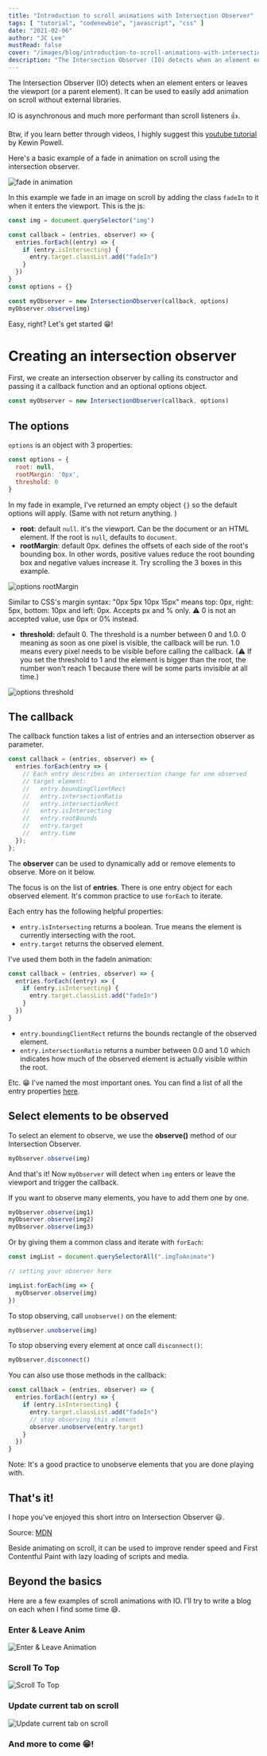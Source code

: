 ```yaml
---
title: "Introduction to scroll animations with Intersection Observer"
tags: [ "tutorial", "codenewbie", "javascript", "css" ]
date: "2021-02-06"
author: "JC Lee"
mustRead: false
cover: "/images/blog/introduction-to-scroll-animations-with-intersection-observer/cover-1.png"
description: "The Intersection Observer (IO) detects when an element enters or leaves the viewport (or a parent element). It can be used to easily add animation on scroll without external libraries. IO is asynchronous and much more performant than scroll listeners 👍."
---
```


The Intersection Observer (IO) detects when an element enters or leaves the viewport (or a parent element). It can be used to easily add animation on scroll without external libraries.

IO is asynchronous and much more performant than scroll listeners 👍.

Btw, if you learn better through videos, I highly suggest this [youtube tutorial](https://www.youtube.com/watch?v=T8EYosX4NOo) by Kewin Powell.

Here's a basic example of a fade in animation on scroll using the intersection observer.

![ fade in animation ](https://codepen.io/ljc-dev/pen/XWNXBJg?editors=0010)

In this example we fade in an image on scroll by adding the class `fadeIn`  to it when it enters the viewport. This is the js:

```jsx
const img = document.querySelector("img")

const callback = (entries, observer) => {
  entries.forEach((entry) => {
    if (entry.isIntersecting) {
      entry.target.classList.add("fadeIn")
    }
  })
}
const options = {}

const myObserver = new IntersectionObserver(callback, options)
myObserver.observe(img)
```

Easy, right? Let's get started 😁!

# Creating an intersection observer

First, we create an intersection observer by calling its constructor and passing it a callback function and an optional options object.

```jsx
const myObserver = new IntersectionObserver(callback, options)
```

## The options

`options` is an object with 3 properties:

```jsx
const options = {
  root: null,
  rootMargin: '0px',
  threshold: 0
}
```

In my fade in example, I've returned an empty object `{}` so the default options will apply. (Same with not return anything. )

- **root**: default `null`.  it's the viewport. Can be the document or an HTML element. If the root is `null`, defaults to `document`. 
- **rootMargin**: default 0px. defines the offsets of each side of the root's bounding box. In other words, positive values reduce the root bounding box and negative values increase it. Try scrolling the 3 boxes in this example.

![ options rootMargin](https://codepen.io/ljc-dev/pen/vYyLVdR?editors=0010)

Similar to CSS's margin syntax: "0px 5px 10px 15px" means top: 0px, right: 5px, bottom: 10px and left: 0px. Accepts px and % only. ⚠ 0 is not an accepted value, use 0px or 0% instead.

- **threshold:**  default 0. The threshold is a number between 0 and 1.0. 
0 meaning as soon as one pixel is visible, the callback will be run.  1.0  means every pixel needs to be visible before calling the callback. (⚠ If you set the threshold to 1 and the element is bigger than the root, the number won't reach 1 because there will be some parts invisible at all time.)

![options threshold](https://codepen.io/ljc-dev/pen/bGBEOMa)

## The callback

The callback function takes a list of entries and an intersection observer as parameter.

```jsx
const callback = (entries, observer) => {
  entries.forEach(entry => {
    // Each entry describes an intersection change for one observed
    // target element:
    //   entry.boundingClientRect
    //   entry.intersectionRatio
    //   entry.intersectionRect
    //   entry.isIntersecting
    //   entry.rootBounds
    //   entry.target
    //   entry.time
  });
};
```

The **observer** can be used to dynamically add or remove elements to observe. More on it below.

The focus is on the list of **entries**. There is one entry object for each observed element. It's common practice to use `forEach` to iterate.

Each entry has the following helpful properties:

- `entry.isIntersecting` returns a boolean. True means the element is currently intersecting with the root.
- `entry.target` returns the observed element.

I've used them both in the fadeIn animation:

```jsx
const callback = (entries, observer) => {
  entries.forEach((entry) => {
    if (entry.isIntersecting) {
      entry.target.classList.add("fadeIn")
    }
  })
}
```

- `entry.boundingClientRect` returns the bounds rectangle of the observed element.
- `entry.intersectionRatio` returns a number between 0.0 and 1.0 which indicates how much of the observed element is actually visible within the root.

Etc. 😁 I've named the most important ones. You can find a list of all the entry properties [here](https://developer.mozilla.org/en-US/docs/Web/API/IntersectionObserverEntry).

## Select elements to be observed

To select an element to observe, we use the **observe()** method of our Intersection Observer.

```jsx
myObserver.observe(img)
```

And that's it! Now `myObserver` will detect when `img` enters or leave the viewport and trigger the callback.

If you want to observe many elements, you have to add them one by one.

```jsx
myObserver.observe(img1)
myObserver.observe(img2)
myObserver.observe(img3)
```

Or by giving them a common class and iterate with `forEach`:

```jsx
const imgList = document.querySelectorAll(".imgToAnimate")

// setting your observer here

imgList.forEach(img => {
  myObserver.observe(img)
})
```

To stop observing, call `unobserve()` on the element:

```jsx
myObserver.unobserve(img)
```

To stop observing every element at once call `disconnect()`:

```jsx
myObserver.disconnect()
```

You can also use those methods in the callback:

```jsx
const callback = (entries, observer) => {
  entries.forEach((entry) => {
    if (entry.isIntersecting) {
      entry.target.classList.add("fadeIn")
      // stop observing this element
      observer.unobserve(entry.target)
    }
  })
}
```

Note: It's a good practice to unobserve elements that you are done playing with.

## That's it!

I hope you've enjoyed this short intro on Intersection Observer 😃. 

Source: [MDN](https://developer.mozilla.org/en-US/docs/Web/API/Intersection_Observer_API)

Beside animating on scroll, it can be used to improve render speed and First Contentful Paint with lazy loading of scripts and media.

## Beyond the basics

Here are a few examples of scroll animations with IO. I'll try to write a blog on each when I find some time 😅.

### Enter & Leave Anim

![Enter & Leave Animation](https://codepen.io/ljc-dev/pen/mdOVNqr?editors=0010)

### Scroll To Top

![Scroll To Top](https://codepen.io/ljc-dev/pen/abBdxPb)

### Update current tab on scroll

![Update current tab on scroll](https://codepen.io/ljc-dev/pen/MWbKdEW)

### And more to come 😁!